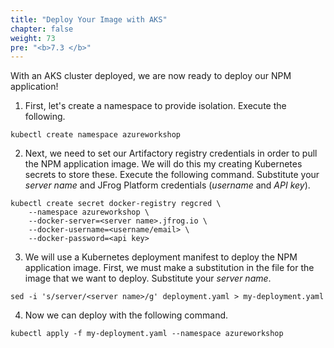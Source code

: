 ```yaml
---
title: "Deploy Your Image with AKS"
chapter: false
weight: 73
pre: "<b>7.3 </b>"
---
```


With an AKS cluster deployed, we are now ready to deploy our NPM application!  

1. First, let's create a namespace to provide isolation. Execute the following.

``
kubectl create namespace azureworkshop
``

2. Next, we need to set our Artifactory registry credentials in order to pull the NPM application image. We will do this my creating Kubernetes secrets to store these. Execute the following command. Substitute your _server name_ and JFrog Platform credentials (_username_ and _API key_).

```
kubectl create secret docker-registry regcred \
    --namespace azureworkshop \
    --docker-server=<server name>.jfrog.io \
    --docker-username=<username/email> \
    --docker-password=<api key>
```

3. We will use a Kubernetes deployment manifest to deploy the NPM application image. First, we must make a substitution in the file for the image that we want to deploy. Substitute your _server name_.

``
sed -i 's/server/<server name>/g' deployment.yaml > my-deployment.yaml
``

4. Now we can deploy with the following command.

``
kubectl apply -f my-deployment.yaml --namespace azureworkshop
``
